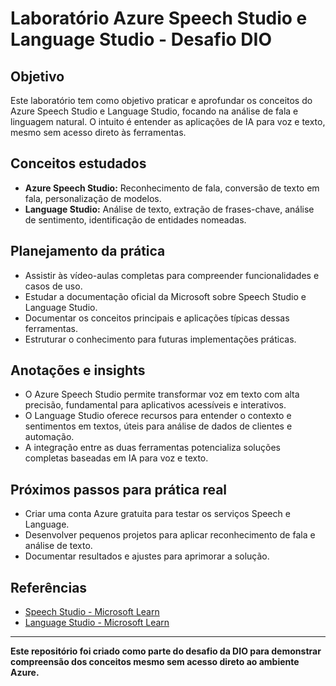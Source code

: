 # Laboratório Azure Speech Studio e Language Studio - Desafio DIO

## Objetivo
Este laboratório tem como objetivo praticar e aprofundar os conceitos do Azure Speech Studio e Language Studio, focando na análise de fala e linguagem natural. O intuito é entender as aplicações de IA para voz e texto, mesmo sem acesso direto às ferramentas.

## Conceitos estudados
- **Azure Speech Studio:** Reconhecimento de fala, conversão de texto em fala, personalização de modelos.
- **Language Studio:** Análise de texto, extração de frases-chave, análise de sentimento, identificação de entidades nomeadas.

## Planejamento da prática
- Assistir às vídeo-aulas completas para compreender funcionalidades e casos de uso.
- Estudar a documentação oficial da Microsoft sobre Speech Studio e Language Studio.
- Documentar os conceitos principais e aplicações típicas dessas ferramentas.
- Estruturar o conhecimento para futuras implementações práticas.

## Anotações e insights
- O Azure Speech Studio permite transformar voz em texto com alta precisão, fundamental para aplicativos acessíveis e interativos.
- O Language Studio oferece recursos para entender o contexto e sentimentos em textos, úteis para análise de dados de clientes e automação.
- A integração entre as duas ferramentas potencializa soluções completas baseadas em IA para voz e texto.

## Próximos passos para prática real
- Criar uma conta Azure gratuita para testar os serviços Speech e Language.
- Desenvolver pequenos projetos para aplicar reconhecimento de fala e análise de texto.
- Documentar resultados e ajustes para aprimorar a solução.

## Referências
- [Speech Studio - Microsoft Learn](https://learn.microsoft.com/azure/cognitive-services/speech-service/)
- [Language Studio - Microsoft Learn](https://learn.microsoft.com/azure/cognitive-services/language-service/)

---

**Este repositório foi criado como parte do desafio da DIO para demonstrar compreensão dos conceitos mesmo sem acesso direto ao ambiente Azure.**
